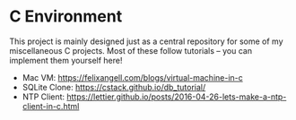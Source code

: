 # C Environment

This project is mainly designed just as a central repository for some of my miscellaneous C projects. Most of these follow tutorials – you can implement them yourself here!
- Mac VM: https://felixangell.com/blogs/virtual-machine-in-c
- SQLite Clone: https://cstack.github.io/db_tutorial/
- NTP Client: https://lettier.github.io/posts/2016-04-26-lets-make-a-ntp-client-in-c.html


